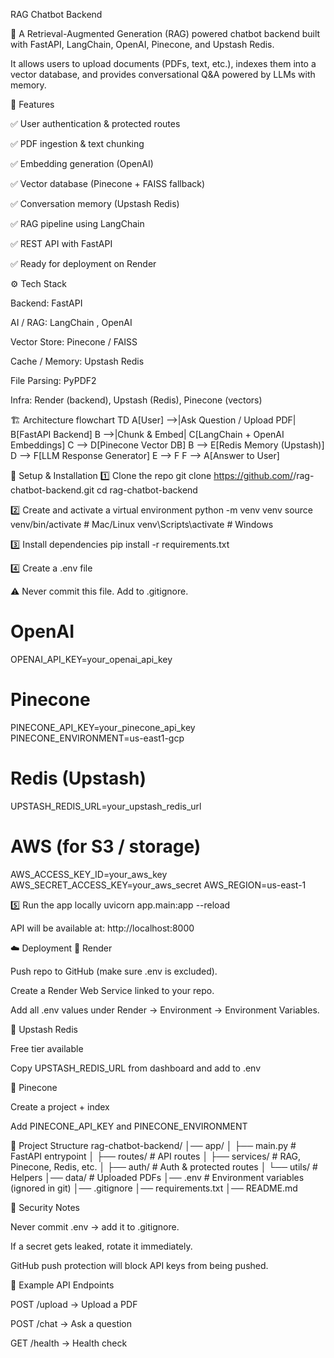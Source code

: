 RAG Chatbot Backend

🚀 A Retrieval-Augmented Generation (RAG) powered chatbot backend built with FastAPI, LangChain, OpenAI, Pinecone, and Upstash Redis.

It allows users to upload documents (PDFs, text, etc.), indexes them into a vector database, and provides conversational Q&A powered by LLMs with memory.

📌 Features

✅ User authentication & protected routes

✅ PDF ingestion & text chunking

✅ Embedding generation (OpenAI)

✅ Vector database (Pinecone + FAISS fallback)

✅ Conversation memory (Upstash Redis)

✅ RAG pipeline using LangChain

✅ REST API with FastAPI

✅ Ready for deployment on Render

⚙️ Tech Stack

Backend: FastAPI

AI / RAG: LangChain
, OpenAI

Vector Store: Pinecone
 / FAISS

Cache / Memory: Upstash Redis

File Parsing: PyPDF2

Infra: Render (backend), Upstash (Redis), Pinecone (vectors)

🏗️ Architecture
flowchart TD
    A[User] -->|Ask Question / Upload PDF| B[FastAPI Backend]
    B -->|Chunk & Embed| C[LangChain + OpenAI Embeddings]
    C --> D[Pinecone Vector DB]
    B --> E[Redis Memory (Upstash)]
    D --> F[LLM Response Generator]
    E --> F
    F --> A[Answer to User]

🚀 Setup & Installation
1️⃣ Clone the repo
git clone https://github.com/<your-username>/rag-chatbot-backend.git
cd rag-chatbot-backend

2️⃣ Create and activate a virtual environment
python -m venv venv
source venv/bin/activate   # Mac/Linux
venv\Scripts\activate      # Windows

3️⃣ Install dependencies
pip install -r requirements.txt

4️⃣ Create a .env file

⚠️ Never commit this file. Add to .gitignore.

# OpenAI
OPENAI_API_KEY=your_openai_api_key

# Pinecone
PINECONE_API_KEY=your_pinecone_api_key
PINECONE_ENVIRONMENT=us-east1-gcp

# Redis (Upstash)
UPSTASH_REDIS_URL=your_upstash_redis_url

# AWS (for S3 / storage)
AWS_ACCESS_KEY_ID=your_aws_key
AWS_SECRET_ACCESS_KEY=your_aws_secret
AWS_REGION=us-east-1

5️⃣ Run the app locally
uvicorn app.main:app --reload


API will be available at: http://localhost:8000

☁️ Deployment
🔹 Render

Push repo to GitHub (make sure .env is excluded).

Create a Render Web Service linked to your repo.

Add all .env values under Render → Environment → Environment Variables.

🔹 Upstash Redis

Free tier available

Copy UPSTASH_REDIS_URL from dashboard and add to .env

🔹 Pinecone

Create a project + index

Add PINECONE_API_KEY and PINECONE_ENVIRONMENT

📂 Project Structure
rag-chatbot-backend/
│── app/
│   ├── main.py             # FastAPI entrypoint
│   ├── routes/             # API routes
│   ├── services/           # RAG, Pinecone, Redis, etc.
│   ├── auth/               # Auth & protected routes
│   └── utils/              # Helpers
│── data/                   # Uploaded PDFs
│── .env                    # Environment variables (ignored in git)
│── .gitignore
│── requirements.txt
│── README.md

🔐 Security Notes

Never commit .env → add it to .gitignore.

If a secret gets leaked, rotate it immediately.

GitHub push protection will block API keys from being pushed.

🧪 Example API Endpoints

POST /upload → Upload a PDF

POST /chat → Ask a question

GET /health → Health check